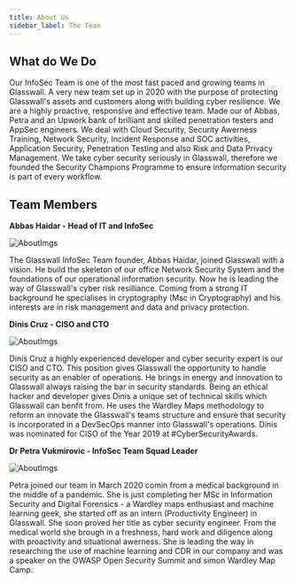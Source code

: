 ```yaml
---
title: About Us
sidebar_label: The Team
---
```


 

## What do We Do
Our InfoSec Team is one of the most fast paced and growing teams in Glasswall. A very new team set up in 2020 with the purpose of protecting Glasswall's assets and customers along with building cyber resilience. We are a highly proactive, responsive and effective team. Made our of Abbas, Petra and an Upwork bank of brilliant and skilled penetration testers and AppSec engineers. We deal with Cloud Security, Security Awerness Training, Network Security, Incident Response and SOC activities, Application Security, Penetration Testing and also Risk and Data Privacy Management. We take cyber security seriously in Glasswall, therefore we founded the Security Champions Programme to ensure information security is part of every workflow. 

## Team Members

**Abbas Haidar  - Head of IT and InfoSec**

![AboutImgs]( Abbas.png  "Head of IT & InfoSec")

The Glasswall InfoSec Team founder, Abbas Haidar, joined Glasswall with a vision. He build the skeleton of our office Network Security System and the foundations of our operational information security. Now he is leading the way of Glasswall's cyber risk resilliance. Coming from a strong IT background he specialises in cryptography (Msc in Cryptography) and his interests are in risk management and data and privacy protection. 

**Dinis Cruz - CISO and CTO**

![AboutImgs](Dinis.png "CISO and CTO")

Dinis Cruz a highly experienced developer and cyber security expert is our CISO and CTO. This position gives Glasswall the opportunity to handle security as an enabler of operations. He brings in energy and innovation to Glasswall always raising the bar in security standards. Being an ethical hacker and developer gives Dinis a unique set of technical skills which Glasswall can benfit from. He uses the Wardley Maps methodology to reform an innovate the Glasswall's teams structure and ensure that security is incorporated in a DevSecOps manner into Glasswall's operations. Dinis was nominated for CISO of the Year 2019 at #CyberSecurityAwards.

**Dr Petra Vukmirovic - InfoSec Team Squad Leader**

![AboutImgs](Petra.png "InfoSec Squad Leader")

Petra joined our team in March 2020 comin from a medical background in the middle of a pandemic. She is just completing her MSc in Information Security and Digital Forensics - a Wardley maps enthusiast and machine learning geek, she started off as an intern (Productivity Engineer) in Glasswall. She soon proved her title as cyber security engineer. From the medical world she brough in a freshness, hard work and diligence along with proactivity and situational awerness. She is leading the way in researching the use of machine learning and CDR in our company and was a speaker on the OWASP Open Security Summit and simon Wardley Map Camp. 